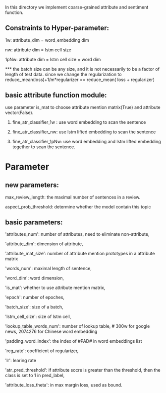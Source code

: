 In this directory we implement coarse-grained attribute and sentiment function.

## Constraints to Hyper-parameter:
1w: attribute_dim = word_embedding dim

nw: attribute dim = lstm cell size

1pNw: attribute dim = lstm cell size = word dim

*** the batch size can be any size, and it is not necessarily to be a factor of length of test data.
since we change the regularization to reduce_mean(loss)+1/m*regularizer == reduce_mean( loss + regularizer)

## basic attribute function module:
use parameter is_mat to choose attribute mention matrix(True) and attribute vector(False).

1. fine_atr_classifier_1w : use word embedding to scan the sentence

2. fine_atr_classifier_nw: use lstm lifted embedding to scan the sentence

3. fine_atr_classifier_1pNw: use word embedding and lstm lifted embedding together to scan the sentence.

# Parameter
## new parameters:
max_review_length: the maximal number of sentences in a review.

aspect_prob_threshold: determine whether the model contain this topic

## basic parameters:
'attributes_num': number of attributes, need to eliminate non-attribute,

'attribute_dim': dimension of attribute,

'attribute_mat_size': number of attribute mention prototypes in a attribute matrix

'words_num': maximal length of sentence,

'word_dim': word dimension,

'is_mat': whether to use attribute mention matrix,

'epoch': number of epoches,

'batch_size': size of a batch,

'lstm_cell_size': size of lstm cell,

'lookup_table_words_num': number of lookup table,  # 300w for google news, 2074276 for Chinese word embedding

'padding_word_index': the index of #PAD# in word embeddings list

'reg_rate': coefficient of regularizer,

'lr': learing rate

'atr_pred_threshold': if attribute socre is greater than the threshold, then the class is set to 1 in pred_label,

'attribute_loss_theta': in max margin loss, used as bound.